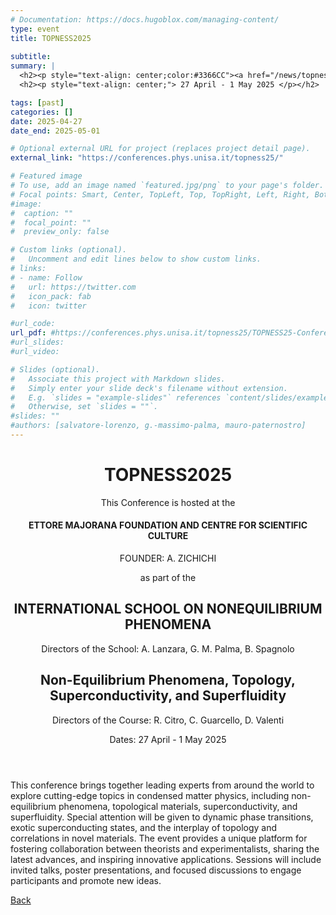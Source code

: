 ```yaml
---
# Documentation: https://docs.hugoblox.com/managing-content/
type: event
title: TOPNESS2025
  
subtitle: 
summary: |
  <h2><p style="text-align: center;color:#3366CC"><a href="/news/topness2025">Non-Equilibrium Phenomena, Topology, Superconductivity, and Superfluidity</a></p></h2>
  <h2><p style="text-align: center;"> 27 April - 1 May 2025 </p></h2>

tags: [past]
categories: []
date: 2025-04-27
date_end: 2025-05-01

# Optional external URL for project (replaces project detail page).
external_link: "https://conferences.phys.unisa.it/topness25/"

# Featured image
# To use, add an image named `featured.jpg/png` to your page's folder.
# Focal points: Smart, Center, TopLeft, Top, TopRight, Left, Right, BottomLeft, Bottom, BottomRight.
#image:
#  caption: ""
#  focal_point: ""
#  preview_only: false

# Custom links (optional).
#   Uncomment and edit lines below to show custom links.
# links:
# - name: Follow
#   url: https://twitter.com
#   icon_pack: fab
#   icon: twitter

#url_code: 
url_pdf: #https://conferences.phys.unisa.it/topness25/TOPNESS25-ConferencePoster.pdf
#url_slides: 
#url_video: 

# Slides (optional).
#   Associate this project with Markdown slides.
#   Simply enter your slide deck's filename without extension.
#   E.g. `slides = "example-slides"` references `content/slides/example-slides.md`.
#   Otherwise, set `slides = ""`.
#slides: ""
#authors: [salvatore-lorenzo, g.-massimo-palma, mauro-paternostro]
---
```

<html lang="en">


<title></title>
    <style>
        .myButton {
            background-color: blue; /* Background color */
            color: white;           /* Text color */
            border: none;           /* Remove borders if needed */
            padding: 10px 20px;
            border-radius: 5px;     /* Optional rounded corners */
        }
        /* Hover effect */
        .myButton:hover {
          background-color: darkblue;
        }
        .nav-link[data-bs-target]:hover {
        }
        .nav-link[data-bs-target] {
            color: black;
            background-color: #f0f0f0;
            border-color: var(--bs-btn-hover-border-color);
        }
        .nav-link[data-bs-target].active {
            color: #FFFFFF;
            background-color: #7799AA;
            border-color: var(--bs-btn-hover-border-color);
        }
        .event-row {
            display: flex;
            align-items: stretch;
            margin-bottom: 0px;
            /*border: 2px solid white;*/
        }
        .event-time {
            width: 150px;
            display: flex;
            align-items: center;
            justify-content: center;
            text-align: center;
            /*padding: 0px;*/
        }
        .event-description {
            flex-grow: 2;
            display: flex;
            flex-direction: column;
            justify-content: center;
            text-align: center;
            padding: 0px 20px 20px 20px;
        }
        .event-description-break {
            flex-grow: 1;
            display: flex;
            flex-direction: column;
            justify-content: center;
            text-align: center;
            padding: 0px 0px 0px 0px;
        }
        .speaker-name {
            cursor: pointer;
            color: #3366CC;
            text-decoration: underline;
        }
        .speaker-name:hover {
            color: #0056b3;
        }
        .blue-bg {
            background-color: #3366CC;
            color: white;
        }
        .gray-bg {
            background-color: #7799AA;
            color: white;
        }
        .light-gray-bg {
            background-color: #f0f0f0;
        }
        .white-bg {
            background-color: #ffffff;
        }
        .dark-gray-bg {
            background-color: rgb(220,220,220);
        }
        .program-container {
            height: 800px; /* Adjust this value to change the overall height of the schedule */
        }
    </style>


<body>

<div class="container my-5">
        <header class="text-center mb-5">
            <h1>TOPNESS2025</h1>
            <p class="small">This Conference is hosted at the</p>
            <h4>ETTORE MAJORANA FOUNDATION AND CENTRE FOR SCIENTIFIC CULTURE</h4>
            <p class="small">FOUNDER: A. ZICHICHI</p>
            <p class="small">as part of the</p>
            <h2>INTERNATIONAL SCHOOL ON NONEQUILIBRIUM PHENOMENA</h2>
            <p>Directors of the School: A. Lanzara, G. M. Palma, B. Spagnolo</p>
            <h2 class="text-primary">Non-Equilibrium Phenomena, Topology, Superconductivity, and Superfluidity</h2>
            <p>Directors of the Course: R. Citro, C. Guarcello, D. Valenti</p>
            <p>Dates: 27 April - 1 May 2025</p>
        </header>
        <section class="mb-5">
            <p>
                This conference brings together leading experts from around the world to explore cutting-edge topics in condensed matter physics, including non-equilibrium phenomena, topological materials, superconductivity, and superfluidity. Special attention will be given to dynamic phase transitions, exotic superconducting states, and the interplay of topology and correlations in novel materials. The event provides a unique platform for fostering collaboration between theorists and experimentalists, sharing the latest advances, and inspiring innovative applications. Sessions will include invited talks, poster presentations, and focused discussions to engage participants and promote new ideas.
            </p>
        </section>
<p class="text-center">
<a class="lead" href="/news">Back</a></p>
</div>
</body>
</html>